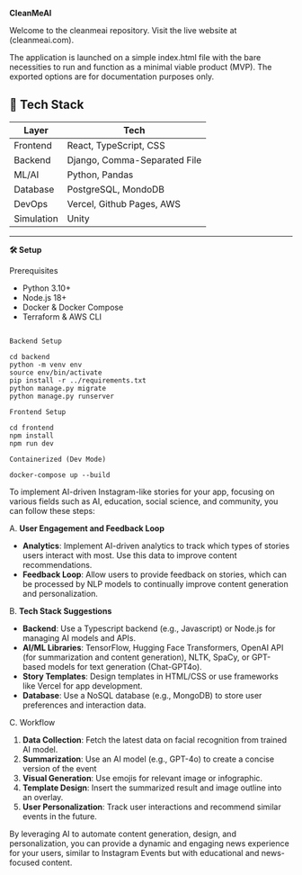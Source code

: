 **CleanMeAI**

Welcome to the cleanmeai repository. Visit the live website at (cleanmeai.com).

The application is launched on a simple index.html file with the bare necessities to run and function as a minimal viable product (MVP). The exported options are for documentation purposes only.

## 🧱 Tech Stack

| Layer         | Tech                                                    |
|---------------|----------------------------------------------------------|
| Frontend      | React, TypeScript, CSS                                   |
| Backend       | Django, Comma-Separated File                             |
| ML/AI         | Python, Pandas                                           |
| Database      | PostgreSQL, MondoDB                                      |
| DevOps        | Vercel, Github Pages, AWS                                |
| Simulation    | Unity                                                    |

---

**🛠️ Setup**

Prerequisites

- Python 3.10+
- Node.js 18+
- Docker & Docker Compose
- Terraform & AWS CLI
```

Backend Setup

cd backend
python -m venv env
source env/bin/activate
pip install -r ../requirements.txt
python manage.py migrate
python manage.py runserver

Frontend Setup

cd frontend
npm install
npm run dev

Containerized (Dev Mode)

docker-compose up --build
```


To implement AI-driven Instagram-like stories for your app, focusing on various fields such as AI, education, social science, and community, you can follow these steps:

A. **User Engagement and Feedback Loop**
- **Analytics**: Implement AI-driven analytics to track which types of stories users interact with most. Use this data to improve content recommendations.
- **Feedback Loop**: Allow users to provide feedback on stories, which can be processed by NLP models to continually improve content generation and personalization.

B. **Tech Stack Suggestions**
- **Backend**: Use a Typescript backend (e.g., Javascript) or Node.js for managing AI models and APIs.
- **AI/ML Libraries**: TensorFlow, Hugging Face Transformers, OpenAI API (for summarization and content generation), NLTK, SpaCy, or GPT-based models for text generation (Chat-GPT4o).
- **Story Templates**: Design templates in HTML/CSS or use frameworks like Vercel for app development.
- **Database**: Use a NoSQL database (e.g., MongoDB) to store user preferences and interaction data.

C. Workflow
1. **Data Collection**: Fetch the latest data on facial recognition from trained AI model.
2. **Summarization**: Use an AI model (e.g., GPT-4o) to create a concise version of the event
3. **Visual Generation**: Use emojis for relevant image or infographic.
4. **Template Design**: Insert the summarized result and image outline into an overlay.
5. **User Personalization**: Track user interactions and recommend similar events in the future.

By leveraging AI to automate content generation, design, and personalization, you can provide a dynamic and engaging news experience for your users, similar to Instagram Events but with educational and news-focused content.
